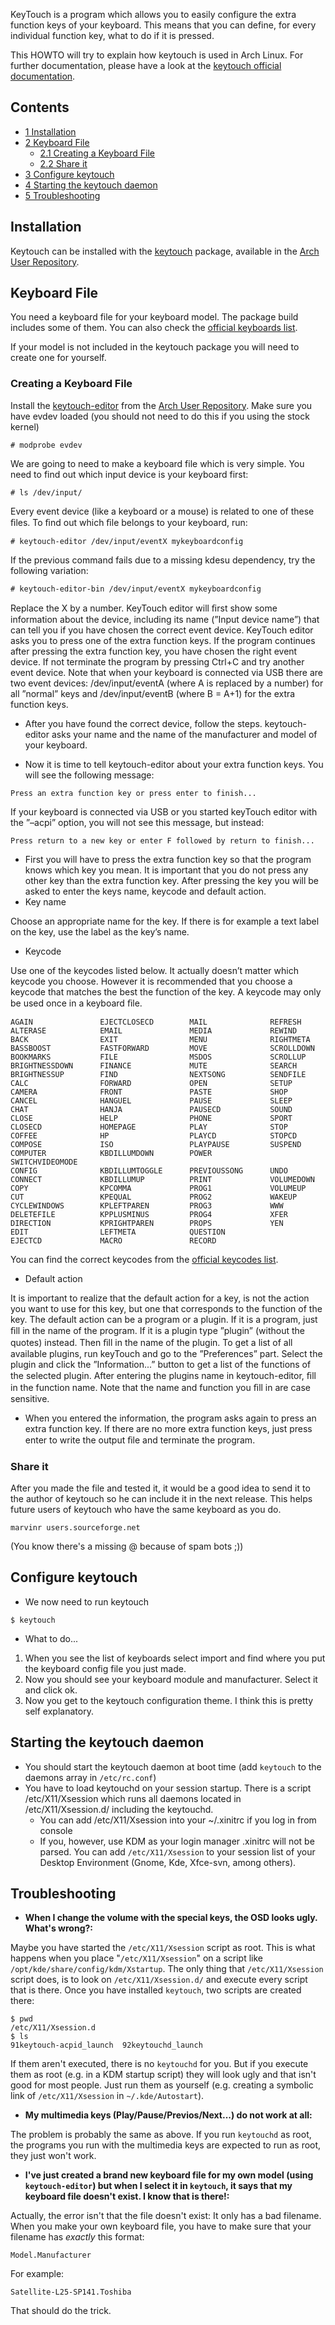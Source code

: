 KeyTouch is a program which allows you to easily configure the extra function keys of your keyboard. This means that you can define, for every individual function key, what to do if it is pressed.

This HOWTO will try to explain how keytouch is used in Arch Linux. For further documentation, please have a look at the [keytouch official documentation](http://keytouch.sourceforge.net/doc.html).

## Contents

*   [1 Installation](#Installation)
*   [2 Keyboard File](#Keyboard_File)
    *   [2.1 Creating a Keyboard File](#Creating_a_Keyboard_File)
    *   [2.2 Share it](#Share_it)
*   [3 Configure keytouch](#Configure_keytouch)
*   [4 Starting the keytouch daemon](#Starting_the_keytouch_daemon)
*   [5 Troubleshooting](#Troubleshooting)

## Installation

Keytouch can be installed with the [keytouch](https://aur.archlinux.org/packages/keytouch/) package, available in the [Arch User Repository](/index.php/Arch_User_Repository "Arch User Repository").

## Keyboard File

You need a keyboard file for your keyboard model. The package build includes some of them. You can also check the [official keyboards list](http://keytouch.sourceforge.net/dl-keyboards.html).

If your model is not included in the keytouch package you will need to create one for yourself.

### Creating a Keyboard File

Install the [keytouch-editor](https://aur.archlinux.org/packages/keytouch-editor/) from the [Arch User Repository](/index.php/Arch_User_Repository "Arch User Repository"). Make sure you have evdev loaded (you should not need to do this if you using the stock kernel)

```
# modprobe evdev

```

We are going to need to make a keyboard file which is very simple. You need to find out which input device is your keyboard first:

```
# ls /dev/input/

```

Every event device (like a keyboard or a mouse) is related to one of these ﬁles. To ﬁnd out which ﬁle belongs to your keyboard, run:

```
# keytouch-editor /dev/input/eventX mykeyboardconfig

```

If the previous command fails due to a missing kdesu dependency, try the following variation:

```
# keytouch-editor-bin /dev/input/eventX mykeyboardconfig

```

Replace the X by a number. KeyTouch editor will ﬁrst show some information about the device, including its name (”Input device name”) that can tell you if you have chosen the correct event device. KeyTouch editor asks you to press one of the extra function keys. If the program continues after pressing the extra function key, you have chosen the right event device. If not terminate the program by pressing Ctrl+C and try another event device. Note that when your keyboard is connected via USB there are two event devices: /dev/input/eventA (where A is replaced by a number) for all ”normal” keys and /dev/input/eventB (where B = A+1) for the extra function keys.

*   After you have found the correct device, follow the steps. keytouch-editor asks your name and the name of the manufacturer and model of your keyboard.

*   Now it is time to tell keytouch-editor about your extra function keys. You will see the following message:

```
Press an extra function key or press enter to finish...

```

If your keyboard is connected via USB or you started keyTouch editor with the ”–acpi” option, you will not see this message, but instead:

```
Press return to a new key or enter F followed by return to finish...

```

*   First you will have to press the extra function key so that the program knows which key you mean. It is important that you do not press any other key than the extra function key. After pressing the key you will be asked to enter the keys name, keycode and default action.
*   Key name

Choose an appropriate name for the key. If there is for example a text label on the key, use the label as the key’s name.

*   Keycode

Use one of the keycodes listed below. It actually doesn’t matter which keycode you choose. However it is recommended that you choose a keycode that matches the best the function of the key. A keycode may only be used once in a keyboard ﬁle.

```
AGAIN               EJECTCLOSECD        MAIL              REFRESH
ALTERASE            EMAIL               MEDIA             REWIND
BACK                EXIT                MENU              RIGHTMETA
BASSBOOST           FASTFORWARD         MOVE              SCROLLDOWN
BOOKMARKS           FILE                MSDOS             SCROLLUP
BRIGHTNESSDOWN      FINANCE             MUTE              SEARCH
BRIGHTNESSUP        FIND                NEXTSONG          SENDFILE
CALC                FORWARD             OPEN              SETUP
CAMERA              FRONT               PASTE             SHOP
CANCEL              HANGUEL             PAUSE             SLEEP
CHAT                HANJA               PAUSECD           SOUND
CLOSE               HELP                PHONE             SPORT
CLOSECD             HOMEPAGE            PLAY              STOP
COFFEE              HP                  PLAYCD            STOPCD
COMPOSE             ISO                 PLAYPAUSE         SUSPEND
COMPUTER            KBDILLUMDOWN        POWER             SWITCHVIDEOMODE
CONFIG              KBDILLUMTOGGLE      PREVIOUSSONG      UNDO
CONNECT             KBDILLUMUP          PRINT             VOLUMEDOWN
COPY                KPCOMMA             PROG1             VOLUMEUP
CUT                 KPEQUAL             PROG2             WAKEUP
CYCLEWINDOWS        KPLEFTPAREN         PROG3             WWW
DELETEFILE          KPPLUSMINUS         PROG4             XFER
DIRECTION           KPRIGHTPAREN        PROPS             YEN
EDIT                LEFTMETA            QUESTION
EJECTCD             MACRO               RECORD
```

You can find the correct keycodes from the [official keycodes list](http://keytouch.sourceforge.net/keytouch_editor/node7.html).

*   Default action

It is important to realize that the default action for a key, is not the action you want to use for this key, but one that corresponds to the function of the key. The default action can be a program or a plugin. If it is a program, just ﬁll in the name of the program. If it is a plugin type ”plugin” (without the quotes) instead. Then ﬁll in the name of the plugin. To get a list of all available plugins, run keyTouch and go to the ”Preferences” part. Select the plugin and click the ”Information...” button to get a list of the functions of the selected plugin. After entering the plugins name in keytouch-editor, ﬁll in the function name. Note that the name and function you ﬁll in are case sensitive.

*   When you entered the information, the program asks again to press an extra function key. If there are no more extra function keys, just press enter to write the output ﬁle and terminate the program.

### Share it

After you made the file and tested it, it would be a good idea to send it to the author of keytouch so he can include it in the next release. This helps future users of keytouch who have the same keyboard as you do.

```
marvinr users.sourceforge.net

```

(You know there's a missing @ because of spam bots ;))

## Configure keytouch

*   We now need to run keytouch

```
$ keytouch

```

*   What to do...

1.  When you see the list of keyboards select import and find where you put the keyboard config file you just made.
2.  Now you should see your keyboard module and manufacturer. Select it and click ok.
3.  Now you get to the keytouch configuration theme. I think this is pretty self explanatory.

## Starting the keytouch daemon

*   You should start the keytouch daemon at boot time (add `keytouch` to the daemons array in `/etc/rc.conf`)
*   You have to load keytouchd on your session startup. There is a script /etc/X11/Xsession which runs all daemons located in /etc/X11/Xsession.d/ including the keytouchd.
    *   You can add /etc/X11/Xsession into your ~/.xinitrc if you log in from console
    *   If you, however, use KDM as your login manager .xinitrc will not be parsed. You can add `/etc/X11/Xsession` to your session list of your Desktop Environment (Gnome, Kde, Xfce-svn, among others).

## Troubleshooting

*   **When I change the volume with the special keys, the OSD looks ugly. What's wrong?:**

Maybe you have started the `/etc/X11/Xsession` script as root. This is what happens when you place "`/etc/X11/Xsession`" on a script like `/opt/kde/share/config/kdm/Xstartup`. The only thing that `/etc/X11/Xsession` script does, is to look on `/etc/X11/Xsession.d/` and execute every script that is there. Once you have installed `keytouch`, two scripts are created there:

```
$ pwd
/etc/X11/Xsession.d
$ ls
91keytouch-acpid_launch  92keytouchd_launch

```

If them aren't executed, there is no `keytouchd` for you. But if you execute them as root (e.g. in a KDM startup script) they will look ugly and that isn't good for most people. Just run them as yourself (e.g. creating a symbolic link of `/etc/X11/Xsession` in `~/.kde/Autostart`).

*   **My multimedia keys (Play/Pause/Previos/Next...) do not work at all:**

The problem is probably the same as above. If you run `keytouchd` as root, the programs you run with the multimedia keys are expected to run as root, they just won't work.

*   **I've just created a brand new keyboard file for my own model (using `keytouch-editor`) but when I select it in `keytouch`, it says that my keyboard file doesn't exist. I know that is there!:**

Actually, the error isn't that the file doesn't exist: It only has a bad filename. When you make your own keyboard file, you have to make sure that your filename has _exactly_ this format:

```
Model.Manufacturer

```

For example:

```
Satellite-L25-SP141.Toshiba

```

That should do the trick.